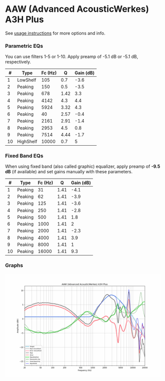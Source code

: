 # AAW (Advanced AcousticWerkes) A3H Plus
See [usage instructions](https://github.com/jaakkopasanen/AutoEq#usage) for more options and info.

### Parametric EQs
You can use filters 1-5 or 1-10. Apply preamp of -5.1 dB or -5.1 dB, respectively.

|   # | Type      |   Fc (Hz) |    Q |   Gain (dB) |
|-----|-----------|-----------|------|-------------|
|   1 | LowShelf  |       105 | 0.7  |        -3.6 |
|   2 | Peaking   |       150 | 0.5  |        -3.5 |
|   3 | Peaking   |       678 | 1.42 |         3.3 |
|   4 | Peaking   |      4142 | 4.3  |         4.4 |
|   5 | Peaking   |      5924 | 3.32 |         4.3 |
|   6 | Peaking   |        40 | 2.57 |        -0.4 |
|   7 | Peaking   |      2161 | 2.91 |        -1.4 |
|   8 | Peaking   |      2953 | 4.5  |         0.8 |
|   9 | Peaking   |      7514 | 4.44 |        -1.7 |
|  10 | HighShelf |     10000 | 0.7  |         5   |

### Fixed Band EQs
When using fixed band (also called graphic) equalizer, apply preamp of **-9.5 dB** (if available) and set gains manually with these parameters.

|   # | Type    |   Fc (Hz) |    Q |   Gain (dB) |
|-----|---------|-----------|------|-------------|
|   1 | Peaking |        31 | 1.41 |        -4.1 |
|   2 | Peaking |        62 | 1.41 |        -3.9 |
|   3 | Peaking |       125 | 1.41 |        -3.6 |
|   4 | Peaking |       250 | 1.41 |        -2.8 |
|   5 | Peaking |       500 | 1.41 |         1.8 |
|   6 | Peaking |      1000 | 1.41 |         2   |
|   7 | Peaking |      2000 | 1.41 |        -2.3 |
|   8 | Peaking |      4000 | 1.41 |         3.9 |
|   9 | Peaking |      8000 | 1.41 |         1   |
|  10 | Peaking |     16000 | 1.41 |         9.3 |

### Graphs
![](./AAW%20(Advanced%20AcousticWerkes)%20A3H%20Plus.png)
